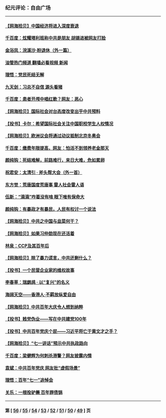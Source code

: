 ### 纪元评论：自由广场
---
#### [【网海拾贝】中国经济将进入深度衰退](../../pages/nsc993/n13082552.md?07130330) 
#### [千百度：炫耀塔利班称中共是朋友  胡锡进被网友打脸](../../pages/nsc993/n13081538.md?07130330) 
#### [金浴凤：浣溪沙·盼退休（外一篇）](../../pages/nsc993/n13081560.md?07130330) 
#### [油管热门频道 翻墙必看视频 新闻](ok?07130330)
#### [理悟：党民死结无解](../../pages/nsc993/n13081552.md?07130330) 
#### [九天剑：习总不自信 源头看猪](../../pages/nsc993/n13081197.md?07130330) 
#### [千百度：患者开颅中唱红歌？网友：恶心](../../pages/nsc993/n13080377.md?07130330) 
#### [【网海拾贝】国际社会对台态度改变出乎中共预料](../../pages/nsc993/n13080968.md?07130330) 
#### [【投书】卡尔：希望国际社会关注中国职校学生人权情况](../../pages/nsc993/n13080410.md?07130330) 
#### [【网海拾贝】欧洲议会将通过动议抵制北京冬奥会](../../pages/nsc993/n13078156.md?07130330) 
#### [千百度：缴费年限提高，网友：怕活不到领养老金那天](../../pages/nsc993/n13078088.md?07130330) 
#### [颜纯钩：死结难解，前路难行，来日大难，危如累卵](../../pages/nsc993/n13077179.md?07130330) 
#### [祝君安：太清引 · 斧头帮大会（外一首）](../../pages/nsc993/n13077162.md?07130330) 
#### [东方觉：荒唐国度荒唐事 雷人社会雷人语](../../pages/nsc993/n13075917.md?07130330) 
#### [伍新：“滴滴”咋着没有啥 眼下唯有保命大](../../pages/nsc993/n13075894.md?07130330) 
#### [颜纯钩：有暴政才有暴民，人民有权讨一个说法](../../pages/nsc993/n13075734.md?07130330) 
#### [【网海拾贝】中共之中国与韭菜何干？](../../pages/nsc993/n13075428.md?07130330) 
#### [【网海拾贝】如果习仲勋现在还活着](../../pages/nsc993/n13073410.md?07130330) 
#### [林泉：CCP及其百年后](../../pages/nsc993/n13073226.md?07130330) 
#### [【网海拾贝】除了暴力谎言，中共还剩什么？](../../pages/nsc993/n13071082.md?07130330) 
#### [【投书】一个民营企业家的维权故事](../../pages/nsc993/n13070932.md?07130330) 
#### [李春草：瑞鹧鸪 · 以“复兴”的名义](../../pages/nsc993/n13069984.md?07130330) 
#### [海阔天空——香港⼈·不羁放纵爱⾃由](../../pages/nsc993/n13069407.md?07130330) 
#### [【网海拾贝】中共百年大庆令人想到纳粹](../../pages/nsc993/n13068483.md?07130330) 
#### [【投书】贱党伪业——写在中共建党100年](../../pages/nsc993/n13067843.md?07130330) 
#### [【投书】中共百年党庆个屁——习近平将亡于黄文才之手？](../../pages/nsc993/n13067425.md?07130330) 
#### [【网海拾贝】“七一讲话”预示中共执政路向](../../pages/nsc993/n13066434.md?07130330) 
#### [千百度：梁健辉为何刺杀港警？网友披露内情](../../pages/nsc993/n13066979.md?07130330) 
#### [袁斌：中共百年党庆 网友批“虚假场景”](../../pages/nsc993/n13066385.md?07130330) 
#### [理悟：百年“七一”追悼会](../../pages/nsc993/n13066106.md?07130330) 
#### [关乐：一根拴驴橛 百年罪债锅](../../pages/nsc993/n13066089.md?07130330) 

---
#### 第 [ [56](./56.md?07130330) / [55](./55.md?07130330) / [54](./54.md?07130330) / [53](./53.md?07130330) / [52](./52.md?07130330) / [51](./51.md?07130330) / [50](./50.md?07130330) / [49](./49.md?07130330) ] 页
